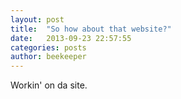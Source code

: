 ```yaml
---
layout: post
title:  "So how about that website?"
date:   2013-09-23 22:57:55
categories: posts
author: beekeeper
---
```


Workin' on da site.
